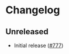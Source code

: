 # Changelog

## Unreleased

- Initial release ([#777](https://github.com/open-telemetry/opentelemetry-python/pull/777))